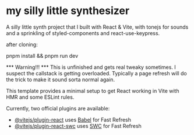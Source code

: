 # my silly little synthesizer

A silly little synth project that I built with React & Vite, with tonejs for sounds and a sprinkling of styled-components and react-use-keypress.

after cloning:

pnpm install &&
pnpm run dev

*** Warning!!! ***
This is unfinished and gets real tweaky sometimes. I suspect the callstack is getting overloaded. Typically a page refresh will do the trick to make it sound sorta normal again. 

This template provides a minimal setup to get React working in Vite with HMR and some ESLint rules.

Currently, two official plugins are available:

- [@vitejs/plugin-react](https://github.com/vitejs/vite-plugin-react/blob/main/packages/plugin-react/README.md) uses [Babel](https://babeljs.io/) for Fast Refresh
- [@vitejs/plugin-react-swc](https://github.com/vitejs/vite-plugin-react-swc) uses [SWC](https://swc.rs/) for Fast Refresh
